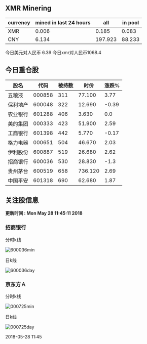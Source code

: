 ## XMR Minering

|currency|mined in last 24 hours|all|in pool|
|---|---|---|---|
|XMR|0.006|0.185|0.083|
|CNY|6.134|197.923|88.233|

今日美元对人民币 6.39	今日xmr对人民币1068.4


## 今日重仓股 

|股名|代码|被持数|时价|涨跌%|
|---|---|---|---|---|
|五粮液|000858|311|77.100|3.77|
|保利地产|600048|322|12.690|-0.39|
|农业银行|601288|406|3.630|0.0|
|美的集团|000333|423|51.900|2.59|
|工商银行|601398|442|5.770|-0.17|
|格力电器|000651|504|46.670|2.03|
|伊利股份|600887|519|26.680|2.62|
|招商银行|600036|530|28.830|-1.3|
|贵州茅台|600519|658|736.120|2.69|
|中国平安|601318|690|62.680|1.87|

## 关注股信息
**更新时间 : Mon May 28 11:45:11 2018**
### 招商银行 
分时k线

![600036min](http://image.sinajs.cn/newchart/min/n/sh600036.gif)

日k线

![600036day](http://image.sinajs.cn/newchart/daily/n/sh600036.gif)

### 京东方Ａ 
分时k线

![000725min](http://image.sinajs.cn/newchart/min/n/sz000725.gif)

日k线

![000725day](http://image.sinajs.cn/newchart/daily/n/sz000725.gif)

2018-05-28 11:45